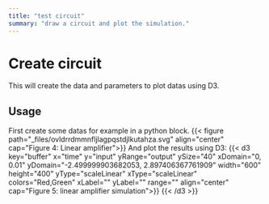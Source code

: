 ```yaml
---
title: "test circuit"
summary: "draw a circuit and plot the simulation."
---
```


# Create circuit

This will create the data and parameters to plot datas using D3.

## Usage

First create some datas for example in a python block.
{{< figure path="_files/ovldrrdmmnfljlagpqstdjlkutahza.svg" align="center" cap="Figure 4: Linear amplifier">}}
And plot the results using D3:
{{< d3 key="buffer" x="time" y="input" yRange="output" ySize="40" xDomain="0, 0.01" yDomain="-2.499999903682053, 2.897406367761909" width="600" height="400" yType="scaleLinear" xType="scaleLinear" colors="Red,Green" xLabel="" yLabel="" range="" align="center" cap="Figure 5: linear amplifier simulation">}}
{{< /d3 >}}
